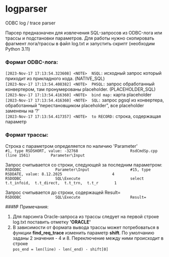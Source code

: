 # logparser
ODBC log / trace parser 

Парсер предназначен для извлечения SQL-запросов из ODBC-лога или трассы и подстановки параметров.
Для работы нужно скопировать фрагмент лога/трассы в файл log.txt и запустить скрипт (необходим Python 3.11)


### Формат ODBC-лога:

`[2023-Nov-17 17:13:54.323608] <NOTE>  NSQL:` исходный запрос который приходит из прикладного кода. (NATIVE_SQL)  
`[2023-Nov-17 17:13:54.408382] <NOTE>  PHSQL:` запрос обработанный конвертером, там пронумерованы placeholder. (PLACEHOLDER_SQL)  
`[2023-Nov-17 17:13:54.416360] <NOTE>  bind map:` карта placeholder  
`[2023-Nov-17 17:13:54.416360] <NOTE>  SQL:` запрос pgsql из конвертера, обработанный “перестановщиком placeholder”, все placeholder заменены на ‘?’   
`[2023-Nov-17 17:13:54.417357] <NOTE>  to RECORD:` строка, содержащая параметр  

### Формат трассы:

Строка с параметром определяется по наличию 'Parameter'  
`#1, type RSDSHORT, value: -32768                       RsdCmdSp.cpp (line 1561)         Parameter\Input `  

Запрос считывается со строки, следующей за последним параметром:  
`RSDODBC               Parameter\Input                  #15, type RSDDATE, value: 8.12.2025                      4  `  
`RSDODBC               SQL\Execute                      select   t.t_infoid,  t.t_direct,  t.t_trn,  t.t_r       1  `  

Запрос считывается до строки, содержащей Result=  
`RSDODBC               SQL\Execute                      Result=  `  

###№ Примечания:
1. Для парсинга Oracle-запроса из трассы следует на первой строке log.txt поставить отметку **'ORACLE'**
2. В зависимости от формата вывода трассы может потребоваться в функции **find_req_trace** изменить параметр **shift**. По умолчанию заданы 2 значения - 4 и 8. Переключение между ними происходит в строке  
   `pos_end = len(line) - len(_end) - shift[0]`

